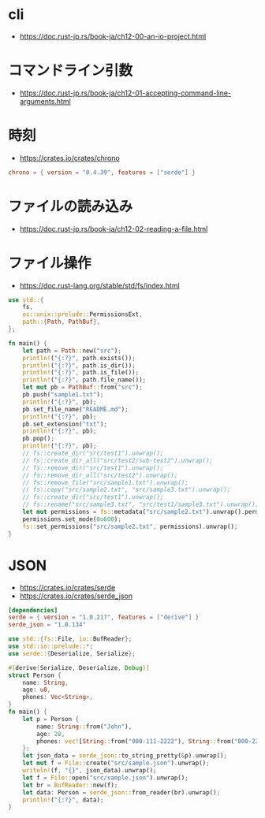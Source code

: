 # cli
- https://doc.rust-jp.rs/book-ja/ch12-00-an-io-project.html
# コマンドライン引数
- https://doc.rust-jp.rs/book-ja/ch12-01-accepting-command-line-arguments.html
# 時刻
- https://crates.io/crates/chrono
```toml
chrono = { version = "0.4.39", features = ["serde"] }
```
# ファイルの読み込み
- https://doc.rust-jp.rs/book-ja/ch12-02-reading-a-file.html
# ファイル操作
- https://doc.rust-lang.org/stable/std/fs/index.html

```rust
use std::{
    fs,
    os::unix::prelude::PermissionsExt,
    path::{Path, PathBuf},
};

fn main() {
    let path = Path::new("src");
    println!("{:?}", path.exists());
    println!("{:?}", path.is_dir());
    println!("{:?}", path.is_file());
    println!("{:?}", path.file_name());
    let mut pb = PathBuf::from("src");
    pb.push("sample1.txt");
    println!("{:?}", pb);
    pb.set_file_name("README.md");
    println!("{:?}", pb);
    pb.set_extension("txt");
    println!("{:?}", pb);
    pb.pop();
    println!("{:?}", pb);
    // fs::create_dir("src/test1").unwrap();
    // fs::create_dir_all("src/test2/sub-test2").unwrap();
    // fs::remove_dir("src/test1").unwrap();
    // fs::remove_dir_all("src/test2").unwrap();
    // fs::remove_file("src/sample1.txt").unwrap();
    // fs::copy("src/sample2.txt", "src/sample3.txt").unwrap();
    // fs::create_dir("src/test1").unwrap();
    // fs::rename("src/sample3.txt", "src/test1/sample3.txt").unwrap();
    let mut permissions = fs::metadata("src/sample2.txt").unwrap().permissions();
    permissions.set_mode(0o600);
    fs::set_permissions("src/sample2.txt", permissions).unwrap();
}
```
# JSON
- https://crates.io/crates/serde
- https://crates.io/crates/serde_json

```toml
[dependencies]
serde = { version = "1.0.217", features = ["derive"] }
serde_json = "1.0.134"
```

```rust
use std::{fs::File, io::BufReader};
use std::io::prelude::*;
use serde::{Deserialize, Serialize};

#[derive(Serialize, Deserialize, Debug)]
struct Person {
    name: String,
    age: u8,
    phones: Vec<String>,
}
fn main() {
    let p = Person {
        name: String::from("John"),
        age: 28,
        phones: vec![String::from("000-111-2222"), String::from("000-222-3333")],
    };
    let json_data = serde_json::to_string_pretty(&p).unwrap();
    let mut f = File::create("src/sample.json").unwrap();
    writeln!(f, "{}", json_data).unwrap();
    let f = File::open("src/sample.json").unwrap();
    let br = BufReader::new(f);
    let data: Person = serde_json::from_reader(br).unwrap();
    println!("{:?}", data);
}
```
